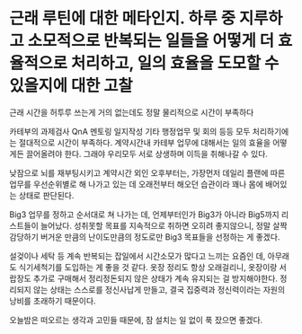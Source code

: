 # 근래 루틴에 대한 메타인지. 하루 중 지루하고 소모적으로 반복되는 일들을 어떻게 더 효율적으로 처리하고, 일의 효율을 도모할 수 있을지에 대한 고찰

근래 시간을 허투루 쓰는게 거의 없는데도 정말 물리적으로 시간이 부족하다

카테부의 과제검사 QnA 멘토링 일지작성 기타 행정업무 및 회의 등등 모두 처리하기에는 절대적으로 시간이 부족하다. 계약시간내 카테부 업무에 대해서는 일의 효율을 어떻게든 끌어올려야 한다. 그래야 우리모두 서로 상생하며 이득을 취해나갈 수 있다.

낮잠으로 뇌를 재부팅시키고 계약시간 외인 오후부터는, 가장먼저 데일리 플랜에 따른 업무를 우선순위별로 해 나가고 있는 데 오래전부터 해오던 습관이라 꽤나 몸에 배어있는 상태로 판단된다.

Big3 업무를 정하고 순서대로 쳐 나가는 데, 언제부터인가 Big3가 아니라 Big5까지 리스트들이 늘어났다. 성취못할 목표를 지속적으로 취하면 오히려 좋지않으니, 정말 살짝 감당하기 버거운 만큼의 난이도만큼의 정도로만 Big3 목표들을 선정하는 게 좋겠다.

설겆이나 세탁 등 계속 반복되는 잡일에서 시간소모가 많다고 느끼는 요즘인 데, 아무래도 식기세척기를 도입하는 게 좋을 것 같다. 옷장 정리도 항상 오래걸리니, 옷장이랑 서랍장도 추가로 구매해서 정리정돈되지 않은 상태가 계속 유지되는 걸 방지해야한다. 정리되지 않는 상태는 스스로를 정신사납게 만들고, 결국 집중력과 정신력이라는 자원의 낭비를 초래하기 때문이다.

오늘밤은 떠오르는 생각과 고민들 때문에, 잠 설치는 일 없이 푹 잤으면 좋겠다.
